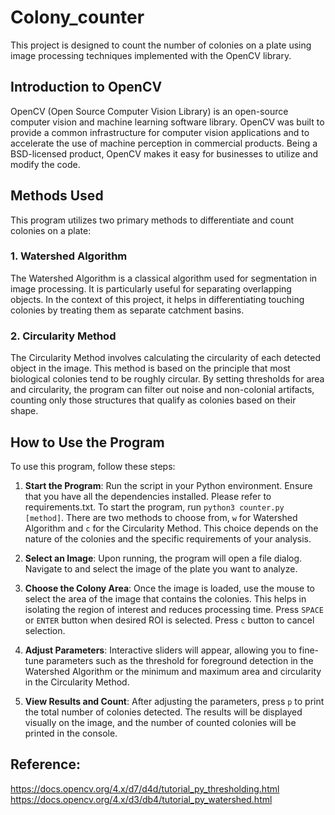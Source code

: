 # Colony_counter

This project is designed to count the number of colonies on a plate using image processing techniques implemented with the OpenCV library.

## Introduction to OpenCV

OpenCV (Open Source Computer Vision Library) is an open-source computer vision and machine learning software library. OpenCV was built to provide a common infrastructure for computer vision applications and to accelerate the use of machine perception in commercial products. Being a BSD-licensed product, OpenCV makes it easy for businesses to utilize and modify the code.

## Methods Used

This program utilizes two primary methods to differentiate and count colonies on a plate:

### 1. Watershed Algorithm

The Watershed Algorithm is a classical algorithm used for segmentation in image processing. It is particularly useful for separating overlapping objects. In the context of this project, it helps in differentiating touching colonies by treating them as separate catchment basins.

### 2. Circularity Method

The Circularity Method involves calculating the circularity of each detected object in the image. This method is based on the principle that most biological colonies tend to be roughly circular. By setting thresholds for area and circularity, the program can filter out noise and non-colonial artifacts, counting only those structures that qualify as colonies based on their shape.

## How to Use the Program

To use this program, follow these steps:

1. **Start the Program**: Run the script in your Python environment. Ensure that you have all the dependencies installed. Please refer to requirements.txt. To start the program, run `python3 counter.py [method]`. There are two methods to choose from, `w` for Watershed Algorithm and `c` for the Circularity Method. This choice depends on the nature of the colonies and the specific requirements of your analysis.

2. **Select an Image**: Upon running, the program will open a file dialog. Navigate to and select the image of the plate you want to analyze.

3. **Choose the Colony Area**: Once the image is loaded, use the mouse to select the area of the image that contains the colonies. This helps in isolating the region of interest and reduces processing time. Press `SPACE` or `ENTER` button when desired ROI is selected. Press `c` button to cancel selection.

4. **Adjust Parameters**: Interactive sliders will appear, allowing you to fine-tune parameters such as the threshold for foreground detection in the Watershed Algorithm or the minimum and maximum area and circularity in the Circularity Method.

5. **View Results and Count**: After adjusting the parameters, press `p` to print the total number of colonies detected. The results will be displayed visually on the image, and the number of counted colonies will be printed in the console.

## Reference:

https://docs.opencv.org/4.x/d7/d4d/tutorial_py_thresholding.html <br />
https://docs.opencv.org/4.x/d3/db4/tutorial_py_watershed.html